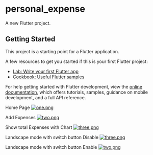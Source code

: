 # personal_expense

A new Flutter project.

## Getting Started

This project is a starting point for a Flutter application.

A few resources to get you started if this is your first Flutter project:

- [Lab: Write your first Flutter app](https://docs.flutter.dev/get-started/codelab)
- [Cookbook: Useful Flutter samples](https://docs.flutter.dev/cookbook)

For help getting started with Flutter development, view the
[online documentation](https://docs.flutter.dev/), which offers tutorials,
samples, guidance on mobile development, and a full API reference.

Home Page [![one.png](https://i.postimg.cc/brtGvVJ9/one.png)](https://postimg.cc/xN9jxRLX)

Add Expenses [![two.png](https://i.postimg.cc/wxZbMwFy/two.png)](https://postimg.cc/ThjcHqzf)

Show total Expenses with Chart [![three.png](https://i.postimg.cc/8kj0T2dg/three.png)](https://postimg.cc/23NwwXX0)

Landscape mode with switch button Disable [![three.png](https://i.postimg.cc/q72PyVs7/three.png)](https://postimg.cc/5HNKWrkc)

Landscape mode with switch button Enable [![two.png](https://i.postimg.cc/bw9cWf52/two.png)](https://postimg.cc/75hWJdwx)



